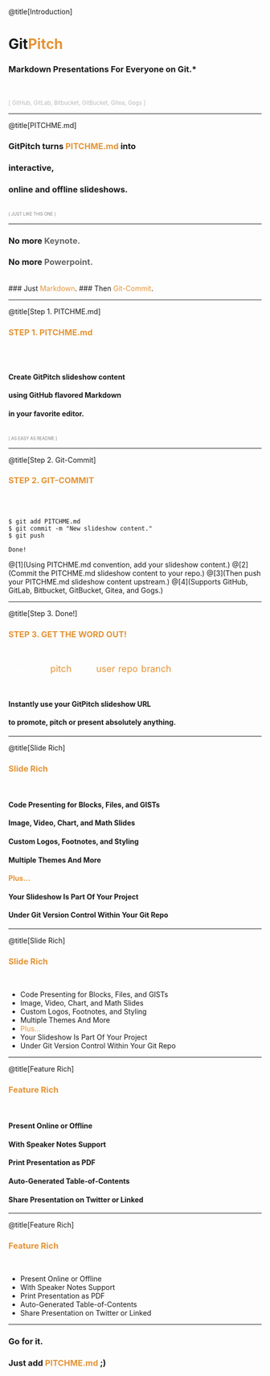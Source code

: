 @title[Introduction]
# Git<span style="color: #e49436">Pitch</span>

### Markdown Presentations For Everyone on Git.*
<br>
<br>
<span style="color: #bbb; font-size: 80%">[ GitHub, GitLab, Bitbucket, GitBucket, Gitea, Gogs ]</span>

---
@title[PITCHME.md]

### GitPitch turns <span style="color: #e49436; text-transform: none">PITCHME.md</span> into
### interactive,
### online and offline slideshows.
<br>
<span style="color:gray; font-size:0.6em;">[ JUST LIKE THIS ONE ]</span>

---

### No more <span style="color: #666666">Keynote.</span>
### No more <span style="color: #666666">Powerpoint.</span>
<br>
### Just <span style="color: #e49436">Markdown</span>.
### Then <span style="color: #e49436">Git-Commit</span>.

---
@title[Step 1. PITCHME.md]

### <span style="color: #e49436">STEP 1. PITCHME.md</span>
<br><br>

#### Create GitPitch slideshow content
#### using GitHub flavored Markdown
#### in your favorite editor.

<br>
<span style="color:gray; font-size:0.6em;">[ AS EASY AS README ]</span>

---
@title[Step 2. Git-Commit]

### <span style="color: #e49436">STEP 2. GIT-COMMIT</span>
<br><br>

```shell
$ git add PITCHME.md
$ git commit -m "New slideshow content."
$ git push

Done!

```

@[1](Using PITCHME.md convention, add your slideshow content.)
@[2](Commit the PITCHME.md slideshow content  to your repo.)
@[3](Then push your PITCHME.md slideshow content upstream.)
@[4](Supports GitHub, GitLab, Bitbucket, GitBucket, Gitea, and Gogs.)

---
@title[Step 3. Done!]

### <span style="color: #e49436">STEP 3. GET THE WORD OUT!</span>

<br>

<span style="font-size: 1.3em;"><span style="color:white">htt</span><span style="color:white">ps://git</span><span style="color: #e49436">pitch</span><span style="color: white">.com/<span style="color: #e49436">user</span>/<span style="color: #e49436">repo</span>/<span style="color: #e49436">branch</span></span>

<br>

#### Instantly use your GitPitch slideshow URL
#### to promote, pitch or present absolutely anything.

---
@title[Slide Rich]

### <span style="color: #e49436">Slide Rich</span>
<br>

#### Code Presenting for Blocks, Files, and GISTs
#### Image, Video, Chart, and Math Slides
#### Custom Logos, Footnotes, and Styling
#### Multiple Themes And More
#### <span style="color: #e49436">Plus...</span>
#### Your Slideshow Is Part Of Your Project
#### Under Git Version Control Within Your Git Repo

---
@title[Slide Rich]

### <span style="color: #e49436">Slide Rich</span>
<br>

- Code Presenting for Blocks, Files, and GISTs
- Image, Video, Chart, and Math Slides
- Custom Logos, Footnotes, and Styling
- Multiple Themes And More
- <span style="color: #e49436">Plus...</span>
- Your Slideshow Is Part Of Your Project
- Under Git Version Control Within Your Git Repo

---

@title[Feature Rich]

### <span style="color: #e49436">Feature Rich</span>
<br>

#### Present Online or Offline
#### With Speaker Notes Support
#### Print Presentation as PDF
#### Auto-Generated Table-of-Contents
#### Share Presentation on Twitter or Linked

---
@title[Feature Rich]

### <span style="color: #e49436">Feature Rich</span>
<br>

- Present Online or Offline
- With Speaker Notes Support
- Print Presentation as PDF
- Auto-Generated Table-of-Contents
- Share Presentation on Twitter or Linked

---

### Go for it.
### Just add <span style="color: #e49436; text-transform: none">PITCHME.md</span> ;)
